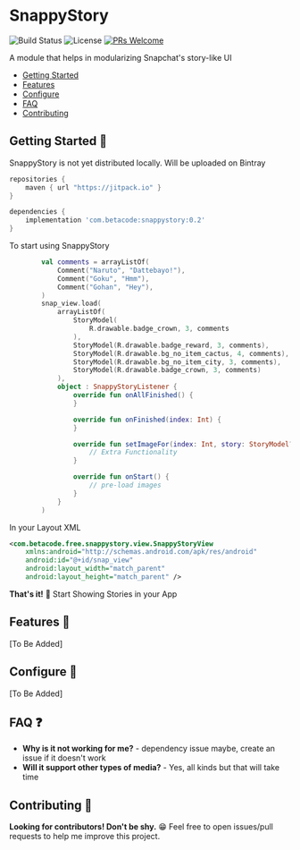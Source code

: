 

# SnappyStory

![Build Status](https://travis-ci.org/ChuckerTeam/chucker.svg?branch=master) ![License](https://img.shields.io/github/license/ChuckerTeam/Chucker.svg) [![PRs Welcome](https://img.shields.io/badge/PRs-welcome-orange.svg)](http://makeapullrequest.com)

A module that helps in modularizing Snapchat's story-like UI

* [Getting Started](#getting-started-)
* [Features](#features-)
* [Configure](#configure-)
* [FAQ](#faq-)
* [Contributing](#contributing-)

## Getting Started 👣

SnappyStory is not yet distributed locally. Will be uploaded on Bintray

```groovy
repositories {
    maven { url "https://jitpack.io" }
}
```

```groovy
dependencies {
    implementation 'com.betacode:snappystory:0.2'
}
```

To start using SnappyStory

```kotlin
        val comments = arrayListOf(
            Comment("Naruto", "Dattebayo!"),
            Comment("Goku", "Hmm"),
            Comment("Gohan", "Hey"),
        )
        snap_view.load(
            arrayListOf(
                StoryModel(
                    R.drawable.badge_crown, 3, comments
                ),
                StoryModel(R.drawable.badge_reward, 3, comments),
                StoryModel(R.drawable.bg_no_item_cactus, 4, comments),
                StoryModel(R.drawable.bg_no_item_city, 3, comments),
                StoryModel(R.drawable.badge_crown, 3, comments)
            ),
            object : SnappyStoryListener {
                override fun onAllFinished() {
                }

                override fun onFinished(index: Int) {
                }

                override fun setImageFor(index: Int, story: StoryModel?, imageView: ImageView) {
                    // Extra Functionality
                }

                override fun onStart() {
                    // pre-load images
                }
            }
        )

```

In your Layout XML

```xml
<com.betacode.free.snappystory.view.SnappyStoryView 
    xmlns:android="http://schemas.android.com/apk/res/android"
    android:id="@+id/snap_view"
    android:layout_width="match_parent"
    android:layout_height="match_parent" />
```

**That's it!** 🎉 Start Showing Stories in your App

## Features 🧰

[To Be Added]

## Configure 🎨

[To Be Added]

## FAQ ❓

* **Why is it not working for me?** - dependency issue maybe, create an issue if it doesn't work
* **Will it support other types of media?** - Yes, all kinds but that will take time

## Contributing 🤝

**Looking for contributors! Don't be shy.** 😁 Feel free to open issues/pull requests to help me improve this project.
